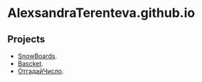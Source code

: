 # AlexsandraTerenteva.github.io
## Projects

* [SnowBoards](http://AlexsandraTerenteva.github.io/SnowBoards/).
* [Bascket](http://AlexsandraTerenteva.github.io/busket/).
* [OтгадайЧисло](http://AlexsandraTerenteva.github.io/OтгадайЧисло/).
